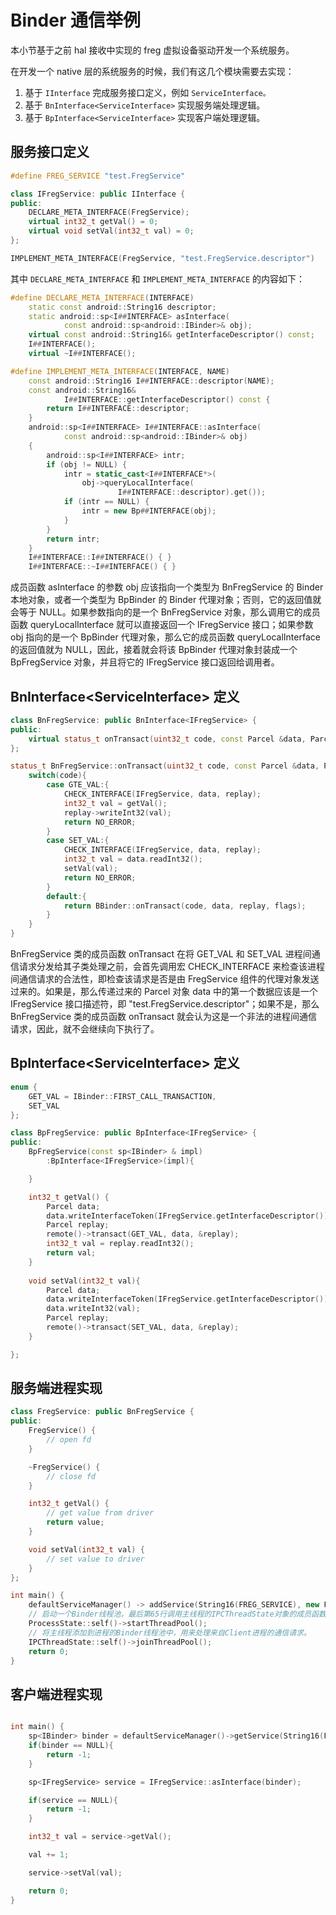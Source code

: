 # Binder 通信举例

本小节基于之前 hal 接收中实现的 freg 虚拟设备驱动开发一个系统服务。

在开发一个 native 层的系统服务的时候，我们有这几个模块需要去实现：
1. 基于 `IInterface` 完成服务接口定义，例如 `ServiceInterface。`
2. 基于 `BnInterface<ServiceInterface>` 实现服务端处理逻辑。
3. 基于 `BpInterface<ServiceInterface>` 实现客户端处理逻辑。

## 服务接口定义

```cpp
#define FREG_SERVICE "test.FregService"

class IFregService: public IInterface {
public:
    DECLARE_META_INTERFACE(FregService);
    virtual int32_t getVal() = 0;
    virtual void setVal(int32_t val) = 0;
};

IMPLEMENT_META_INTERFACE(FregService, "test.FregService.descriptor")
```

其中 `DECLARE_META_INTERFACE` 和 `IMPLEMENT_META_INTERFACE` 的内容如下：

```cpp
#define DECLARE_META_INTERFACE(INTERFACE)                               \
    static const android::String16 descriptor;                          \
    static android::sp<I##INTERFACE> asInterface(                       \
            const android::sp<android::IBinder>& obj);                  \
    virtual const android::String16& getInterfaceDescriptor() const;    \
    I##INTERFACE();                                                     \
    virtual ~I##INTERFACE();                                            \

#define IMPLEMENT_META_INTERFACE(INTERFACE, NAME)                       \
    const android::String16 I##INTERFACE::descriptor(NAME);             \
    const android::String16&                                            \
            I##INTERFACE::getInterfaceDescriptor() const {              \
        return I##INTERFACE::descriptor;                                \
    }                                                                   \
    android::sp<I##INTERFACE> I##INTERFACE::asInterface(                \
            const android::sp<android::IBinder>& obj)                   \
    {                                                                   \
        android::sp<I##INTERFACE> intr;                                 \
        if (obj != NULL) {                                              \
            intr = static_cast<I##INTERFACE*>(                          \
                obj->queryLocalInterface(                               \
                        I##INTERFACE::descriptor).get());               \
            if (intr == NULL) {                                         \
                intr = new Bp##INTERFACE(obj);                          \
            }                                                           \
        }                                                               \
        return intr;                                                    \
    }                                                                   \
    I##INTERFACE::I##INTERFACE() { }                                    \
    I##INTERFACE::~I##INTERFACE() { }                                   \
```

成员函数 asInterface 的参数 obj 应该指向一个类型为 BnFregService 的 Binder 本地对象，或者一个类型为 BpBinder 的 Binder 代理对象；否则，它的返回值就会等于 NULL。如果参数指向的是一个 BnFregService 对象，那么调用它的成员函数 queryLocalInterface 就可以直接返回一个 IFregService 接口；如果参数 obj 指向的是一个 BpBinder 代理对象，那么它的成员函数 queryLocalInterface 的返回值就为 NULL，因此，接着就会将该 BpBinder 代理对象封装成一个BpFregService 对象，并且将它的 IFregService 接口返回给调用者。


## BnInterface\<ServiceInterface\> 定义

```cpp
class BnFregService: public BnInterface<IFregService> {
public:
    virtual status_t onTransact(uint32_t code, const Parcel &data, Parcel *replay, uint32_t flags = 0);
};

status_t BnFregService::onTransact(uint32_t code, const Parcel &data, Parcel *replay, uint32_t flags){
    switch(code){
        case GTE_VAL:{
            CHECK_INTERFACE(IFregService, data, replay);
            int32_t val = getVal();
            replay->writeInt32(val);
            return NO_ERROR;
        }
        case SET_VAL:{
            CHECK_INTERFACE(IFregService, data, replay);
            int32_t val = data.readInt32();
            setVal(val);
            return NO_ERROR;
        }
        default:{
            return BBinder::onTransact(code, data, replay, flags);
        }
    }
}
```

BnFregService 类的成员函数 onTransact 在将 GET_VAL 和 SET_VAL 进程间通信请求分发给其子类处理之前，会首先调用宏 CHECK_INTERFACE 来检查该进程间通信请求的合法性，即检查该请求是否是由 FregService 组件的代理对象发送过来的。如果是，那么传递过来的 Parcel 对象 data 中的第一个数据应该是一个 IFregService 接口描述符，即 "test.FregService.descriptor"​；如果不是，那么 BnFregService 类的成员函数 onTransact 就会认为这是一个非法的进程间通信请求，因此，就不会继续向下执行了。

## BpInterface\<ServiceInterface\> 定义

```cpp
enum {
    GET_VAL = IBinder::FIRST_CALL_TRANSACTION,
    SET_VAL
};

class BpFregService: public BpInterface<IFregService> {
public:
    BpFregService(const sp<IBinder> & impl)
        :BpInterface<IFregService>(impl){

    }

    int32_t getVal() {
        Parcel data;
        data.writeInterfaceToken(IFregService.getInterfaceDescriptor());
        Parcel replay;
        remote()->transact(GET_VAL, data, &replay);
        int32_t val = replay.readInt32();
        return val;
    }
    
    void setVal(int32_t val){
        Parcel data;
        data.writeInterfaceToken(IFregService.getInterfaceDescriptor());
        data.writeInt32(val);
        Parcel replay;
        remote()->transact(SET_VAL, data, &replay);
    }

};
```

## 服务端进程实现

```cpp
class FregService: public BnFregService {
public:
    FregService() {
        // open fd
    }

    ~FregService() {
        // close fd 
    }

    int32_t getVal() {
        // get value from driver
        return value;
    }

    void setVal(int32_t val) {
        // set value to driver
    }
};

int main() {
    defaultServiceManager() -> addService(String16(FREG_SERVICE), new FregService());
    // 启动一个Binder线程池，最后第65行调用主线程的IPCThreadState对象的成员函数
    ProcessState::self()->startThreadPool();
    // 将主线程添加到进程的Binder线程池中，用来处理来自Client进程的通信请求。
    IPCThreadState::self()->joinThreadPool();
    return 0;
}

```

## 客户端进程实现

```cpp

int main() {
    sp<IBinder> binder = defaultServiceManager()->getService(String16(FREG_SERVICE));
    if(binder == NULL){
        return -1;
    }

    sp<IFregService> service = IFregService::asInterface(binder);

    if(service == NULL){
        return -1;
    }

    int32_t val = service->getVal();

    val += 1;

    service->setVal(val);

    return 0;
}
```








